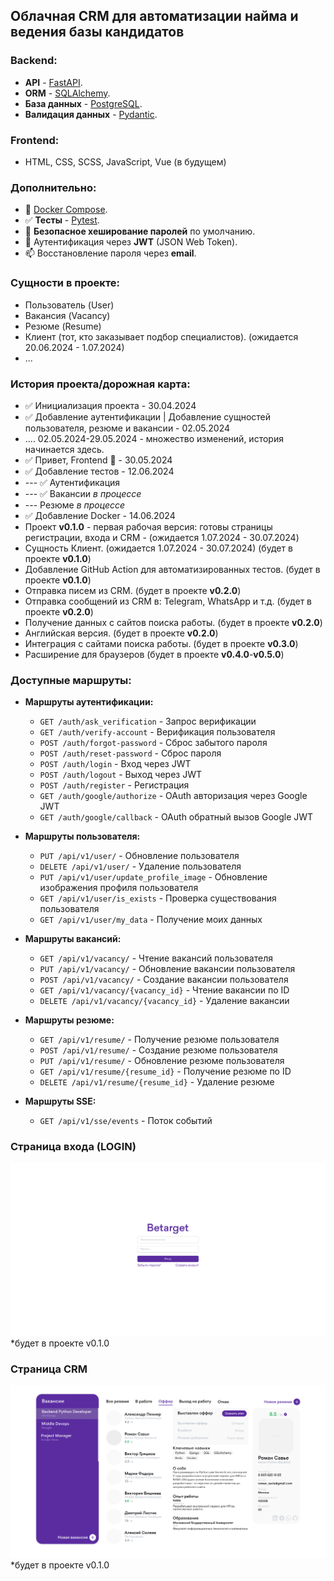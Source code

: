 ## Облачная CRM для автоматизации найма и ведения базы кандидатов

### Backend:
- **API** - [FastAPI](https://fastapi.tiangolo.com).
- **ORM** - [SQLAlchemy](https://www.sqlalchemy.org).
- **База данных** - [PostgreSQL](https://www.postgresql.org).
- **Валидация данных** - [Pydantic](https://docs.pydantic.dev).

### Frontend:
- HTML, CSS, SCSS, JavaScript, Vue (в будущем)

### Дополнительно:
- 🐳 [Docker Compose](https://www.docker.com).
- ✅ **Тесты** - [Pytest](https://pytest.org).
- 🔐 **Безопасное хеширование паролей** по умолчанию.
- 🔑 Аутентификация через **JWT** (JSON Web Token).
- 📫 Восстановление пароля через **email**.

### Сущности в проекте:
- Пользователь (User)
- Вакансия (Vacancy)
- Резюме (Resume)
- Клиент (тот, кто заказывает подбор специалистов). (ожидается 20.06.2024 - 1.07.2024)
- ...

### История проекта/дорожная карта:
- ✅ Инициализация проекта - 30.04.2024
- ✅ Добавление аутентификации | Добавление сущностей пользователя, резюме и вакансии - 02.05.2024
- .... 02.05.2024-29.05.2024 - множество изменений, история начинается здесь.
- ✅ Привет, Frontend 🌻 - 30.05.2024
- ✅ Добавление тестов - 12.06.2024
- --- ✅ Аутентификация
- --- ✅ Вакансии _в процессе_
- --- Резюме _в процессе_
- ✅ Добавление Docker - 14.06.2024
- Проект **v0.1.0** - первая рабочая версия: готовы страницы регистрации, входа и CRM - (ожидается 1.07.2024 - 30.07.2024)
- Сущность Клиент. (ожидается 1.07.2024 - 30.07.2024) (будет в проекте **v0.1.0**)
- Добавление GitHub Action для автоматизированных тестов. (будет в проекте **v0.1.0**)
- Отправка писем из CRM. (будет в проекте **v0.2.0**)
- Отправка сообщений из CRM в: Telegram, WhatsApp и т.д. (будет в проекте **v0.2.0**)
- Получение данных с сайтов поиска работы. (будет в проекте **v0.2.0**)
- Английская версия. (будет в проекте **v0.2.0**)
- Интеграция с сайтами поиска работы. (будет в проекте **v0.3.0**)
- Расширение для браузеров (будет в проекте **v0.4.0**-**v0.5.0**)

### Доступные маршруты:
- **Маршруты аутентификации:**
  - `GET /auth/ask_verification` - Запрос верификации
  - `GET /auth/verify-account` - Верификация пользователя
  - `POST /auth/forgot-password` - Сброс забытого пароля
  - `POST /auth/reset-password` - Сброс пароля
  - `POST /auth/login` - Вход через JWT
  - `POST /auth/logout` - Выход через JWT
  - `POST /auth/register` - Регистрация
  - `GET /auth/google/authorize` - OAuth авторизация через Google JWT
  - `GET /auth/google/callback` - OAuth обратный вызов Google JWT

- **Маршруты пользователя:**
  - `PUT /api/v1/user/` - Обновление пользователя
  - `DELETE /api/v1/user/` - Удаление пользователя
  - `PUT /api/v1/user/update_profile_image` - Обновление изображения профиля пользователя
  - `GET /api/v1/user/is_exists` - Проверка существования пользователя
  - `GET /api/v1/user/my_data` - Получение моих данных

- **Маршруты вакансий:**
  - `GET /api/v1/vacancy/` - Чтение вакансий пользователя
  - `PUT /api/v1/vacancy/` - Обновление вакансии пользователя
  - `POST /api/v1/vacancy/` - Создание вакансии пользователя
  - `GET /api/v1/vacancy/{vacancy_id}` - Чтение вакансии по ID
  - `DELETE /api/v1/vacancy/{vacancy_id}` - Удаление вакансии

- **Маршруты резюме:**
  - `GET /api/v1/resume/` - Получение резюме пользователя
  - `POST /api/v1/resume/` - Создание резюме пользователя
  - `PUT /api/v1/resume/` - Обновление резюме пользователя
  - `GET /api/v1/resume/{resume_id}` - Получение резюме по ID
  - `DELETE /api/v1/resume/{resume_id}` - Удаление резюме

- **Маршруты SSE:**
  - `GET /api/v1/sse/events` - Поток событий

### Страница входа (LOGIN)
[![API docs](design/login_betarget.png)](https://github.com/ShinKranel/betarget/)
*будет в проекте v0.1.0

### Страница CRM
[![API docs](design/crm_page_betarget.png)](https://github.com/ShinKranel/betarget/)
*будет в проекте v0.1.0
